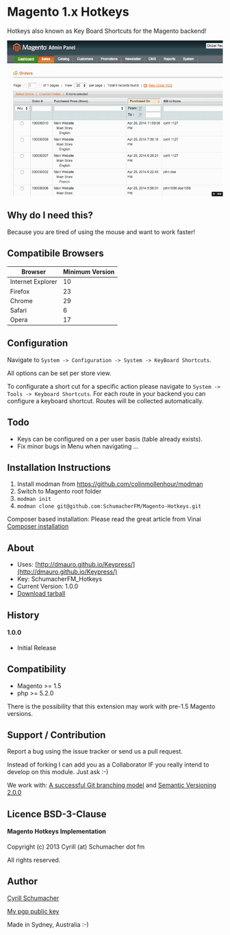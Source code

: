 Magento 1.x Hotkeys
===============

Hotkeys also known as Key Board Shortcuts for the Magento backend!

![Animation](https://raw.githubusercontent.com/SchumacherFM/Magento-Hotkeys/master/ppAction.gif "Animation")


Why do I need this?
-------------------

Because you are tired of using the mouse and want to work faster!

Compatibile Browsers
-------------


| Browser | Minimum Version |
| --------|-----------------|
| Internet Explorer | 10 |
| Firefox | 23 |
| Chrome | 29 |
| Safari | 6 |
| Opera | 17 |


Configuration
-------------

Navigate to `System -> Configuration -> System -> KeyBoard Shortcuts`.

All options can be set per store view.

To configurate a short cut for a specific action please navigate to `System -> Tools -> Keyboard Shortcuts`. For each route in your backend you can configure a keyboard shortcut. Routes will be collected automatically.

Todo
----

- Keys can be configured on a per user basis (table already exists).
- Fix minor bugs in Menu when navigating ...

Installation Instructions
-------------------------

1. Install modman from https://github.com/colinmollenhour/modman
2. Switch to Magento root folder
3. `modman init`
4. `modman clone git@github.com:SchumacherFM/Magento-Hotkeys.git`

Composer based installation:  Please read the great article from
Vinai [Composer installation](http://magebase.com/magento-tutorials/composer-with-magento/)

About
-----

- Uses: [http://dmauro.github.io/Keypress/](http://dmauro.github.io/Keypress/)
- Key: SchumacherFM_Hotkeys
- Current Version: 1.0.0
- [Download tarball](https://github.com/SchumacherFM/Magento-Hotkeys/tags)

History
-------

#### 1.0.0

- Initial Release


Compatibility
-------------

- Magento >= 1.5
- php >= 5.2.0

There is the possibility that this extension may work with pre-1.5 Magento versions.

Support / Contribution
----------------------

Report a bug using the issue tracker or send us a pull request.

Instead of forking I can add you as a Collaborator IF you really intend to develop on this module. Just ask :-)

We work with: [A successful Git branching model](http://nvie.com/posts/a-successful-git-branching-model/) and [Semantic Versioning 2.0.0](http://semver.org/)

Licence BSD-3-Clause
--------------------

#### Magento Hotkeys Implementation

Copyright (c) 2013 Cyrill (at) Schumacher dot fm

All rights reserved.


Author
------

[Cyrill Schumacher](http://cyrillschumacher.com)

[My pgp public key](http://www.schumacher.fm/cyrill.asc)

Made in Sydney, Australia :-)
